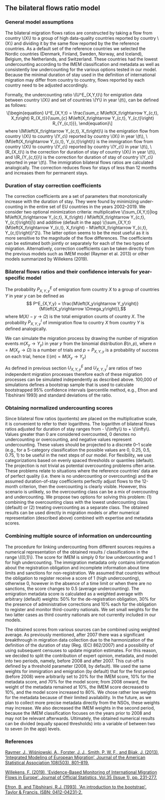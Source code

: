 ## **The bilateral flows ratio model**

### **General model assumptions**

<p>The bilateral migration flows ratios are constructed by taking a flow from country <span class="math inline">\(X\)</span> to a group of high data-quality countries reported by country <span class="math inline">\(X\)</span> and dividing it by the same flow reported by the the reference countries. As a default set of the reference countries we selected the Nordic countries (Denmark, Finland, Sweden, Norway, and Iceland), Belgium, the Netherlands, and Switzerland. These countries had the lowest undercounting according to the IMEM classification and metadata as well as consistently low undercounting for the various options tested in our model. Because the minimal duration of stay used in the definition of international migration may differ from country to country, flows reported by each country need to be adjusted accordingly.</p>

<p>Formally, the undercounting ratio <span class="math inline">\(U^E_{X,Y,t}\)</span> for emigration data between country <span class="math inline">\(X\)</span> and set of countries <span class="math inline">\(Y\)</span> in year <span class="math inline">\(t\)</span>, can be defined as follows: <span class="math display">\[\begin{equation}
   U^E_{X,Y,t} = \frac{\sum_c M\left(X_t\rightarrow Y_{c,t}, X_t\right) R_{X_t}}{\sum_{c} M\left(X_t\rightarrow Y_{c,t}, Y_{c,t}\right) R_{Y_{c,t}}}, 
\end{equation}\]</span> where <span class="math inline">\(M\left(X_t\rightarrow Y_{c,t}, X_t\right)\)</span> is the emigration flow from country <span class="math inline">\(X\)</span> to country <span class="math inline">\(Y_c\)</span> reported by country <span class="math inline">\(X\)</span> in year <span class="math inline">\(t\)</span>, <span class="math inline">\(M\left(X_t\rightarrow Y_{c,t}, Y_{c,t}\right)\)</span> is the immigration flow from country <span class="math inline">\(X\)</span> to country <span class="math inline">\(Y_c\)</span> reported by country <span class="math inline">\(Y_c\)</span> in year <span class="math inline">\(t\)</span>, <span class="math inline">\(R_{X_t}\)</span> is the correction for duration of stay of country <span class="math inline">\(X\)</span> in year <span class="math inline">\(t\)</span>, and <span class="math inline">\(R_{Y_{c,t}}\)</span> is the correction for duration of stay of country <span class="math inline">\(Y_c\)</span> reported in year <span class="math inline">\(t\)</span>. The immigration bilateral flows ratios are calculated analogically. The correction reduces flows for stays of less than 12 months and increases them for permanent stays.</p>

### **Duration of stay correction coefficients**

<p>The correction coefficients are a set of parameters that monotonically increase with the duration of stay. They were found by minimizing under-counting in the entire set of EU countries in the years 2002–2019. We consider two optional minimization criteria: multiplicative <span class="math inline">\(\sum_{X,Y,t}|log M\left(X_t\rightarrow Y_{c,t}, X_t\right) / M\left(X_t\rightarrow Y_{c,t}, Y_{c,t}\right)|\)</span> and additive (default in the app) <span class="math inline">\(\sum_{X,Y,t} (M\left(X_t\rightarrow Y_{c,t}, X_t\right) - M\left(X_t\rightarrow Y_{c,t}, Y_{c,t}\right))^2\)</span>. The latter option seems to be the most useful as it is more sensitive to the magnitude of the flow differences. The coefficients can be estimated both jointly or separately for each of the two types of migration. Alternatively, correction coefficients can be taken directly from the previous models such as IMEM model (Raymer et al. 2013) or other models summarized by Willekens (2019).</p>

### **Bilateral flows ratios and their confidence intervals for year-specific model**

The probability $P^E_{X,Y,y}$ of emigration form country $X$ to a group of countries $Y$ in year $y$ can be defined as
$$ P^E_{X,Y,y} = \frac{M\left(X_y\rightarrow Y_y\right)}{M\left(X_y\rightarrow \Omega_y\right)},$$
where $M\left(X/-y\rightarrow \Omega\right)$ is the total emigration counts of country $X$. The probability $P^I_{X,Y,y}$ of immigration flow to country $X$ from country $Y$ is defined analogically. 

We can simulate the migration process by drawing the number of migration events $m\left(X_y\rightarrow Y_y\right)$ in year $y$ from the binomial distribution $B(n, p)$, where $n = M\left(X_y\rightarrow \Omega\right)$ is a number of trials and $p = P_{X,Y,y}$ is a probability of success on each trial, hence $\mathbb{E}(m) = M\left(X_y\rightarrow Y_y\right)$

As defined in previous section $U^E_{X,Y,y}$ and $U^I_{X,Y,y}$ are ratios of two independent migration processes therefore each of these migration processes can be simulated independently as described above. 100,000 of simulations defines a bootstrap sample that is used to calculate bootstrapped 95% confidence intervals (percentile method, e.g., Efron and Tibshirani 1993) and standard deviations of the ratio. 

### **Obtaining normalized undercounting scores**

<p>Since bilateral flow ratios (quotients) are placed on the multiplicative scale, it is convenient to refer to their logarithms. The logarithm of bilateral flows ratios adjusted for duration of stay ranges from - <span class="math inline">\(\infty\)</span> to + <span class="math inline">\(\infty\)</span>. Values greater than 0 are considered overcounted, 0 denotes no undercounting or overcounting, and negative values represent undercounting. These values should be projected to a discrete 0–1 scale (e.g., for a 5-category classification the possible values are 0, 0.25, 0.5, 0.75, 1) to be useful in the next steps of our model. For flexibility, we use categorizations based on evenly spaced thresholds or quantiles (default). The projection is not trivial as potential overcounting problems often arise. These problems relate to situations where the reference countries’ data are of perfect quality (i.e. there is no undercounting or overcounting) and the assumed duration-of-stay coefficients perfectly adjust flows to the 12-month criterion, then the overcounting is clearly visible. However, this scenario is unlikely, so the overcounting class can be a mix of overcounitng and undercounting. We propose two options for solving this problem: (1) combining the overcounting class with the lowest undercounting class (default) or (2) treating overcounting as a separate class. The obtained results can be used directly in migration models or after numerical representation (described above) combined with expertise and metadata scores.</p>

### **Combining multiple source of information on undercounting**

<p>The procedure for linking undercounting from different sources requires a numerical representation of the obtained results / classifications in the range <span class="math inline">\((0,1)\)</span>. The score for IMEM is simply 0 for low undercounting and 1 for high undercounting. The immigration metadata only contains information about the registration obligation and incomplete information about time limits and sanctions for non-registration. We assumed that countries without the obligation to register receive a score of 1 (high undercounting), otherwise 0, however in the absence of a time limit or when there are no sanctions, the score changes to 0.5 (average undercounting). The emigration metadata score is calculated as a weighted average with arbitrary (default) weights: 50% for the de-registration obligation, 30% for the presence of administrative corrections and 10% each for the obligation to register and monitor third-country nationals. We set small weights for the two latter cases as third country nationals are not currently included in our models.</p>

<p>The obtained scores from various sources can be combined using weighted average. As previously mentioned, after 2007 there was a significant breakthrough in migration data collection due to the harmonization of the definition of the duration of stay (Reg. (EC) 862/2007) and a possibility of using subsequent censuses to update migration estimates. For this reason, we decided to split the contribution of expert opinion, metadata, and model into two periods, namely, before 2008 and after 2007. This cut-off is defined by a threshold parameter (2008, by default). We used the same weights for immigration and emigration (by default) that for the first period (before 2008) were arbitrarily set to 20% for the IMEM score, 10% for the metadata score, and 70% for the model score; from 2008 onward, the weight of the metadata remained at 10%, the IMEM score decreased to 10%, and the model score increased to 80%. We chose rather low weights for the metadata because of their limited availability. In the future, as we plan to collect more precise metadata directly from the NSOs, these weights may increase. We also decreased the IMEM weights in the second period, because the IMEM classification focuses on the years prior to 2008 and may not be relevant afterwards. Ultimately, the obtained numerical results can be divided (equally spaced thresholds) into a variable of between two to seven (in the app) levels.</p>

### **References**

<a href="https://www.tandfonline.com/doi/abs/10.1080/01621459.2013.789435?journalCode=uasa20">Raymer, J., Wiśniowski, A., Forster, J. J., Smith, P. W. F., and Bijak, J. (2013), ‘Integrated Modeling of European Migration’, Journal of the American Statistical Association 108(503), 801–819.</a>

<a href="https://sciendo.com/article/10.2478/jos-2019-0011"> Willekens, F. (2019), 'Evidence-Based Monitoring of International Migration Flows in Europe'. Journal of Official Statistics, Vol.35 (Issue 1), pp. 231-277.</a>

<a href="https://books.google.de/books/about/An_Introduction_to_the_Bootstrap.html?id=gLlpIUxRntoC&redir_esc=y">Efron, B. and Tibshirani, R.J. (1993), 'An introduction to the bootstrap'. Taylor & Francis. ISBN: 0412-04231-2.</a>
